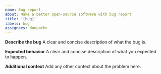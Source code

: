 ```yaml
---
name: Bug report
about: Make a better open-source software with bug report
title: '[bug]'
labels: bug
assignees: danpacho
---
```


**Describe the bug**
A clear and concise description of what the bug is.

**Expected behavior**
A clear and concise description of what you expected to happen.

**Additional context**
Add any other context about the problem here.

